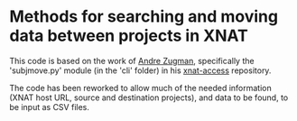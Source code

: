 
# Methods for searching and moving data between projects in XNAT

This code is based on the work of [Andre Zugman](https://github.com/zugmana), specifically
the 'subjmove.py' module (in the 'cli' folder) in his
[xnat-access](https://github.com/zugmana/xnat-access) repository.

The code has been reworked to allow much of the needed information (XNAT host URL, source
and destination projects), and data to be found, to be input as CSV files.

